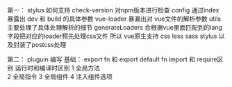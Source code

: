 第一： stylus 如何支持
check-version 对npm版本进行检查
config 通过index 暴露出 dev 和 build 的具体参数
vue-loader 暴漏出对 vue文件的解析参数
utils主要处理了具体处理解析的细节
    generateLoaders 会根据vue里面匹配到的lang字段把对应的loader预先处理css文件
    所以 vue原生支持 css less sass stylus 以及封装了postcss处理

第二： pluguin 编写
基础： export fn 和 export default fn
    import 和 require区别  运行时和编译时区别
1 全局方法  
2 全局指令
3 全局组件 
4 注入组件选项
